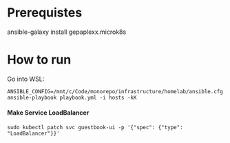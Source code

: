 # Prerequistes
ansible-galaxy install gepaplexx.microk8s

# How to run

Go into WSL:

`ANSIBLE_CONFIG=/mnt/c/Code/monorepo/infrastructure/homelab/ansible.cfg ansible-playbook playbook.yml -i hosts -kK`



#### Make Service LoadBalancer

`sudo kubectl patch svc guestbook-ui -p '{"spec": {"type": "LoadBalancer"}}'`